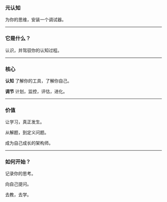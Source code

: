 ### **元认知**

为你的思维，安装一个调试器。

---

### **它是什么？**

认识，并驾驭你的认知过程。


---

### **核心**

**认知**
了解你的工具，了解你自己。

**调节**
计划，监控，评估，进化。

---

### **价值**

让学习，真正发生。

从解题，到定义问题。

成为自己成长的架构师。

---

### **如何开始？**

记录你的思考。

向自己提问。

去教，去学。